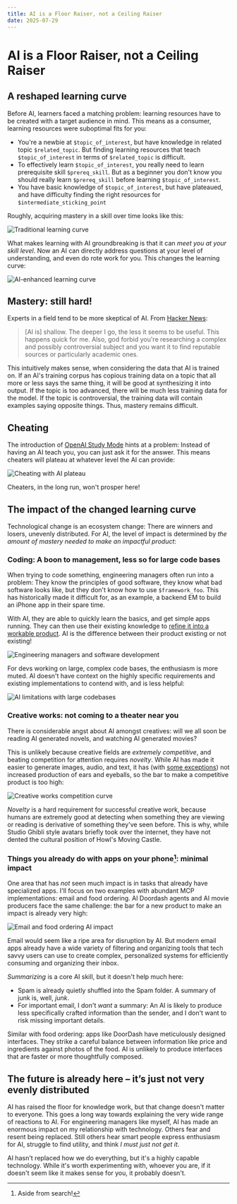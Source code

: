 ```yaml
---
title: AI is a Floor Raiser, not a Ceiling Raiser
date: 2025-07-29
---
```


# AI is a Floor Raiser, not a Ceiling Raiser

## A reshaped learning curve



Before AI, learners faced a matching problem: learning resources have to be created with a target audience in mind. This means as a consumer, learning resources were suboptimal fits for you:

- You're a newbie at `$topic_of_interest`, but have knowledge in related topic `$related_topic`. But finding learning resources that teach `$topic_of_interest` in terms of `$related_topic` is difficult.
- To effectively learn `$topic_of_interest`, you really need to learn prerequisite skill `$prereq_skill`. But as a beginner you don't know you should really learn `$prereq_skill` before learning `$topic_of_interest`.
- You have basic knowledge of `$topic_of_interest`, but have plateaued, and have difficulty finding the right resources for `$intermediate_sticking_point`

Roughly, acquiring mastery in a skill over time looks like this:

![Traditional learning curve](../diagrams/floor-raiser/skills.png)

What makes learning with AI groundbreaking is that it can *meet you at your skill level*. Now an AI can directly address questions at your level of understanding, and even do rote work for you. This changes the learning curve:

![AI-enhanced learning curve](../diagrams/floor-raiser/ai_skills.png)

## Mastery: still hard!

Experts in a field tend to be more skeptical of AI. From [Hacker News](https://news.ycombinator.com/item?id=44726211):

> [AI is] shallow. The deeper I go, the less it seems to be useful. This happens quick for me. Also, god forbid you're researching a complex and possibly controversial subject and you want it to find reputable sources or particularly academic ones.

This intuitively makes sense, when considering the data that AI is trained on. If an AI's training corpus has copious training data on a topic that all more or less says the same thing, it will be good at synthesizing it into output. If the topic is too advanced, there will be much less training data for the model. If the topic is controversial, the training data will contain examples saying opposite things. Thus, mastery remains difficult.

## Cheating

The introduction of [OpenAI Study Mode](https://openai.com/index/chatgpt-study-mode/) hints at a problem: Instead of having an AI teach you, you can just ask it for the answer. This means cheaters will plateau at whatever level the AI can provide:

![Cheating with AI plateau](../diagrams/floor-raiser/cheating_with_ai.png)

Cheaters, in the long run, won't prosper here!

## The impact of the changed learning curve

Technological change is an ecosystem change: There are winners and losers, unevenly distributed. For AI, the level of impact is determined by _the amount of mastery needed to make an impactful product_:

### Coding: A boon to management, less so for large code bases

When trying to code something, engineering managers often run into a problem: They know the principles of good software, they know what bad software looks like, but they don't know how to use `$framework_foo`. This has historically made it difficult for, as an example, a backend EM to build an iPhone app in their spare time.

With AI, they are able to quickly learn the basics, and get simple apps running. They can then use their existing knowledge to [refine it into a workable product](https://techcrunch.com/2025/07/29/jack-dorseys-bluetooth-messaging-app-bitchat-now-on-app-store/). AI is the difference between their product existing or not existing!

![Engineering managers and software development](../diagrams/floor-raiser/em_software_development.png)


For devs working on large, complex code bases, the enthusiasm is more muted. AI doesn't have context on the highly specific requirements and existing implementations to contend with, and is less helpful:

![AI limitations with large codebases](../diagrams/floor-raiser/large_code_bases.png)


### Creative works: not coming to a theater near you

There is considerable angst about AI amongst creatives: will we all soon be reading AI generated novels, and watching AI generated movies?

This is unlikely because creative fields are _extremely competitive_, and beating competition for attention requires _novelty_. While AI has made it easier to generate images, audio, and text, it has (with [some exceptions](https://www.infosecurity-magazine.com/news/man-charged-ai-fake-music-scheme/)) not increased production of ears and eyeballs, so the bar to make a competitive product is too high:

![Creative works competition curve](../diagrams/floor-raiser/creative_works.png)

_Novelty_ is a hard requirement for successful creative work, because humans are extremely good at detecting when something they are viewing or reading is derivative of something they've seen before. This is why, while Studio Ghibli style avatars briefly took over the internet, they have not dented the cultural position of Howl's Moving Castle.

### Things you already do with apps on your phone[^1]: minimal impact

One area that has _not_ seen much impact is in tasks that already have specialized apps. I'll focus on two examples with abundant MCP implementations: email and food ordering. AI Doordash agents and AI movie producers face the same challenge: the bar for a new product to make an impact is already very high:

![Email and food ordering AI impact](../diagrams/floor-raiser/email_food_ordering.png)

Email would seem like a ripe area for disruption by AI. But modern email apps already have a wide variety of filtering and organizing tools that tech savvy users can use to create complex, personalized systems for efficiently consuming and organizing their inbox.

_Summarizing_ is a core AI skill, but it doesn't help much here:

- Spam is already quietly shuffled into the Spam folder. A summary of junk is, well, _junk_.
- For important email, I don't _want_ a summary: An AI is likely to produce less specifically crafted information than the sender, and I don't want to risk missing important details.

Similar with food ordering: apps like DoorDash have meticulously designed interfaces. They strike a careful balance between information like price and ingredients against photos of the food. AI is unlikely to produce interfaces that are faster or more thoughtfully composed.


## The future is already here – it’s just not very evenly distributed

AI has raised the floor for knowledge work, but that change doesn't matter to everyone. This goes a long way towards explaining the very wide range of reactions to AI. For engineering managers like myself, AI has made an enormous impact on my relationship with technology. Others fear and resent being replaced. Still others hear smart people express enthusiasm for AI, struggle to find utility, and think _I must just not get it_.

AI hasn't replaced how we do everything, but it's a highly capable technology. While it's worth experimenting with, whoever you are, if it doesn't seem like it makes sense for you, it probably doesn't.

[^1]:
    Aside from search!
